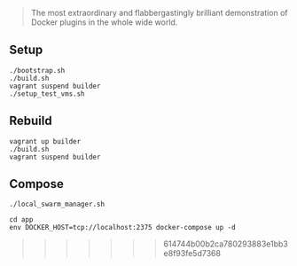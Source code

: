 > The most extraordinary and flabbergastingly brilliant demonstration of Docker plugins in the whole wide world.
## Setup

```
./bootstrap.sh
./build.sh
vagrant suspend builder
./setup_test_vms.sh
```

## Rebuild

```
vagrant up builder
./build.sh
vagrant suspend builder
```

## Compose

```
./local_swarm_manager.sh
```

```
cd app
env DOCKER_HOST=tcp://localhost:2375 docker-compose up -d
```
>>>>>>> 614744b00b2ca780293883e1bb3e8f93fe5d7368
